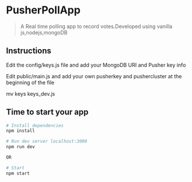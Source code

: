 # PusherPollApp

> A Real time polling app to record votes.Developed using vanilla js,nodejs,mongoDB

## Instructions

Edit the config/keys.js file and add your MongoDB URI and Pusher key info

Edit public/main.js and add your own pusherkey and pushercluster at the beginning of the file

mv keys keys_dev.js

## Time to start your app
```bash
# Install dependencies
npm install

# Run dev server localhost:3000
npm run dev

OR

# Start
npm start
```

